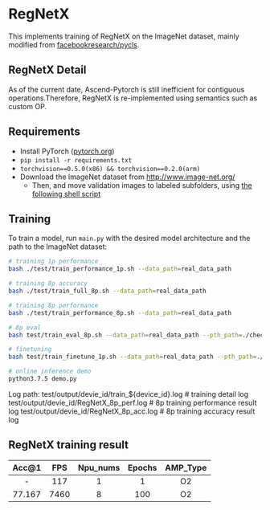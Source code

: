 # RegNetX

This implements training of RegNetX on the ImageNet dataset, mainly modified from [facebookresearch/pycls](https://github.com/facebookresearch/pycls).

## RegNetX Detail

As of the current date, Ascend-Pytorch is still inefficient for contiguous operations.Therefore, RegNetX is re-implemented using semantics such as custom OP.


## Requirements

- Install PyTorch ([pytorch.org](http://pytorch.org))
- `pip install -r requirements.txt`
- `torchvision==0.5.0(x86) && torchvision==0.2.0(arm)`
- Download the ImageNet dataset from http://www.image-net.org/
    - Then, and move validation images to labeled subfolders, using [the following shell script](https://raw.githubusercontent.com/soumith/imagenetloader.torch/master/valprep.sh)

## Training

To train a model, run `main.py` with the desired model architecture and the path to the ImageNet dataset:

```bash
# training 1p performance
bash ./test/train_performance_1p.sh --data_path=real_data_path

# training 8p accuracy
bash ./test/train_full_8p.sh --data_path=real_data_path

# training 8p performance
bash ./test/train_performance_8p.sh --data_path=real_data_path

# 8p eval
bash test/train_eval_8p.sh --data_path=real_data_path --pth_path=./checkpoints/model_best.pth.tar

# finetuning
bash test/train_finetune_1p.sh --data_path=real_data_path --pth_path=./checkpoints/checkpoint.pth.tar

# online inference demo 
python3.7.5 demo.py
```

Log path:
    test/output/devie_id/train_${device_id}.log           # training detail log
    test/output/devie_id/RegNetX_8p_perf.log  # 8p training performance result log
    test/output/devie_id/RegNetX_8p_acc.log   # 8p training accuracy result log



## RegNetX training result

| Acc@1    | FPS       | Npu_nums | Epochs   | AMP_Type |
| :------: | :------:  | :------: | :------: | :------: |
| -        | 117       | 1        | 1        | O2       |
| 77.167   | 7460      | 8        | 100      | O2       |

